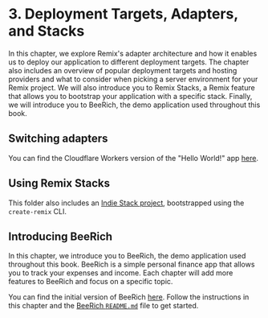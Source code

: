 # 3. Deployment Targets, Adapters, and Stacks

In this chapter, we explore Remix's adapter architecture and how it enables us to deploy our application to different deployment targets. The chapter also includes an overview of popular deployment targets and hosting providers and what to consider when picking a server environment for your Remix project. We will also introduce you to Remix Stacks, a Remix feature that allows you to bootstrap your application with a specific stack. Finally, we will introduce you to BeeRich, the demo application used throughout this book.

## Switching adapters

You can find the Cloudflare Workers version of the "Hello World!" app [here](./cloudflare-workers/).

## Using Remix Stacks

This folder also includes an [Indie Stack project](./indie-stack/), bootstrapped using the `create-remix` CLI.

## Introducing BeeRich

In this chapter, we introduce you to BeeRich, the demo application used throughout this book. BeeRich is a simple personal finance app that allows you to track your expenses and income. Each chapter will add more features to BeeRich and focus on a specific topic.

You can find the initial version of BeeRich [here](./bee-rich/). Follow the instructions in this chapter and the [BeeRich `README.md`](./bee-rich/README.md) file to get started.

